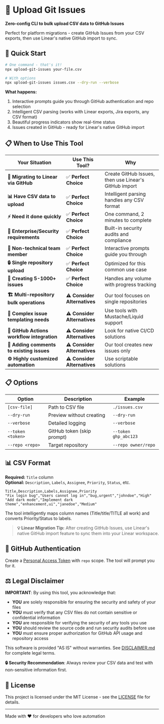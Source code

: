 # 🚀 Upload Git Issues

**Zero-config CLI to bulk upload CSV data to GitHub Issues**

Perfect for platform migrations - create GitHub Issues from your CSV exports, then use Linear's native GitHub import to sync.

## 🚀 Quick Start

```bash
# One command - that's it!
npx upload-git-issues your-file.csv

# With options
npx upload-git-issues issues.csv --dry-run --verbose
```

**What happens:**
1. Interactive prompts guide you through GitHub authentication and repo selection
2. Intelligent CSV parsing (works with Linear exports, Jira exports, any CSV format)
3. Beautiful progress indicators show real-time status
4. Issues created in GitHub - ready for Linear's native GitHub import

## 📋 When to Use This Tool

| **Your Situation**                         | **Use This Tool?**           | **Why**                                       |
| ------------------------------------------ | ---------------------------- | --------------------------------------------- |
| **🔄 Migrating to Linear via GitHub**      | ✅ **Perfect Choice**        | Create GitHub Issues, then use Linear's GitHub import |
| **📊 Have CSV data to upload**             | ✅ **Perfect Choice**        | Intelligent parsing handles any CSV format    |
| **⚡ Need it done quickly**                | ✅ **Perfect Choice**        | One command, 2 minutes to complete            |
| **🏢 Enterprise/Security requirements**    | ✅ **Perfect Choice**        | Built-in security audits and compliance       |
| **👥 Non-technical team member**           | ✅ **Perfect Choice**        | Interactive prompts guide you through         |
| **🔒 Single repository upload**            | ✅ **Perfect Choice**        | Optimized for this common use case            |
| **🎯 Creating 5-1000+ issues**             | ✅ **Perfect Choice**        | Handles any volume with progress tracking     |
|                                            |                              |                                               |
| **🏗️ Multi-repository bulk operations**    | ⚠️ **Consider Alternatives** | Our tool focuses on single repositories       |
| **📝 Complex issue templating needs**      | ⚠️ **Consider Alternatives** | Use tools with Mustache/Liquid support        |
| **🤖 GitHub Actions workflow integration** | ⚠️ **Consider Alternatives** | Look for native CI/CD solutions               |
| **💬 Adding comments to existing issues**  | ⚠️ **Consider Alternatives** | Our tool creates new issues only              |
| **⚙️ Highly customized automation**        | ⚠️ **Consider Alternatives** | Use scriptable solutions                      |

## 📋 Options

| Option | Description | Example |
|--------|-------------|---------|
| `[csv-file]` | Path to CSV file | `./issues.csv` |
| `--dry-run` | Preview without creating | `--dry-run` |
| `--verbose` | Detailed logging | `--verbose` |
| `--token <token>` | GitHub token (skip prompt) | `--token ghp_abc123` |
| `--repo <repo>` | Target repository | `--repo owner/repo` |

## 📊 CSV Format

**Required:** `Title` column  
**Optional:** `Description`, `Labels`, `Assignee`, `Priority`, `Status`, etc.

```csv
Title,Description,Labels,Assignee,Priority
"Fix login bug","Users cannot log in","bug,urgent","johndoe","High"
"Add dark mode","Implement dark theme","enhancement,ui","janedoe","Medium"
```

The tool intelligently maps column names (Title/title/TITLE all work) and converts Priority/Status to labels.

> **💡 Linear Migration Tip:** After creating GitHub Issues, use Linear's native GitHub import feature to sync them into your Linear workspace.

## 🔑 GitHub Authentication

Create a [Personal Access Token](https://github.com/settings/tokens) with `repo` scope. The tool will prompt you for it.

## ⚖️ Legal Disclaimer

**IMPORTANT**: By using this tool, you acknowledge that:

- **YOU** are solely responsible for ensuring the security and safety of your files
- **YOU** must verify that any CSV files do not contain sensitive or confidential information
- **YOU** are responsible for verifying the security of any tools you use
- **YOU** should review the source code and run security audits before use
- **YOU** must ensure proper authorization for GitHub API usage and repository access

This software is provided "AS IS" without warranties. See [DISCLAIMER.md](DISCLAIMER.md) for complete legal terms.

**🔒 Security Recommendation**: Always review your CSV data and test with non-sensitive information first.

## 📄 License

This project is licensed under the MIT License - see the [LICENSE](LICENSE) file for details.

---

Made with ❤️ for developers who love automation
